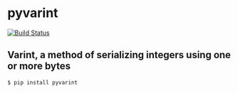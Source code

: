 # pyvarint

[![Build Status](https://drone.autonomic.zone/api/badges/hyperpy/pyvarint/status.svg)](https://drone.autonomic.zone/hyperpy/pyvarint)

## Varint, a method of serializing integers using one or more bytes

```sh
$ pip install pyvarint
```
